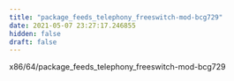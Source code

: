 ```yaml
---
title: "package_feeds_telephony_freeswitch-mod-bcg729"
date: 2021-05-07 23:27:17.246855
hidden: false
draft: false
---
```


x86/64/package_feeds_telephony_freeswitch-mod-bcg729

